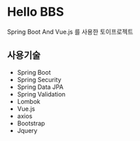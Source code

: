 # Hello BBS

Spring Boot And Vue.js 를 사용한 토이프로젝트

## 사용기술
 - Spring Boot
 - Spring Security
 - Spring Data JPA
 - Spring Validation
 - Lombok
 - Vue.js
 - axios
 - Bootstrap
 - Jquery